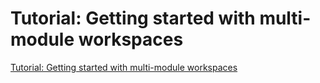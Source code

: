 # Tutorial: Getting started with multi-module workspaces

[Tutorial: Getting started with multi-module workspaces](https://go.dev/doc/tutorial/workspaces)
